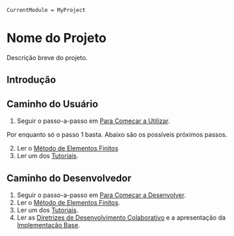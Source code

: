 ```@meta
CurrentModule = MyProject
```

# Nome do Projeto

Descrição breve do projeto.

## Introdução

## Caminho do Usuário
1. Seguir o passo-a-passo em [Para Começar a Utilizar](./para-comecar/para-começar-a-utilizar.md).

Por enquanto só o passo 1 basta. Abaixo são os possíveis próximos passos.

2. Ler o [Método de Elementos Finitos](./metodo-elementos-finitos.md)
3. Ler um dos [Tutoriais](./tutoriais.md).

## Caminho do Desenvolvedor
1. Seguir o passo-a-passo em [Para Começar a Desenvolver](./para-comecar/para-começar-a-desenvolver.md).
2. Ler o [Método de Elementos Finitos](./metodo-elementos-finitos.md).
3. Ler um dos [Tutoriais](./tutoriais.md).
4. Ler as [Diretrizes de Desenvolvimento Colaborativo](./desenvolvimento-colaborativo/diretrizes-desenvolvimento.md) e a apresentação da [Implementação Base](./desenvolvimento-colaborativo/implementacao-base.md).